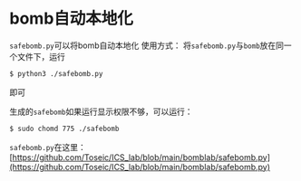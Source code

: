 # bomb自动本地化


`safebomb.py`可以将bomb自动本地化
使用方式：
将`safebomb.py`与`bomb`放在同一个文件下，运行

```bash
$ python3 ./safebomb.py
```
即可

生成的`safebomb`如果运行显示权限不够，可以运行：

```bash
$ sudo chomd 775 ./safebomb
```
`safebomb.py`在这里：[https://github.com/Toseic/ICS_lab/blob/main/bomblab/safebomb.py](https://github.com/Toseic/ICS_lab/blob/main/bomblab/safebomb.py)
